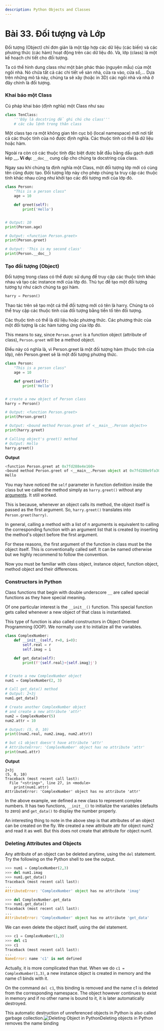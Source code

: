 ```yaml
---
description: Python Objects and Classes
---
```


# Bài 33. Đối tượng và Lớp

Đối tượng \(Object\) chỉ đơn giản là một tập hợp các dữ liệu \(các biến\) và các phương thức \(các hàm\) hoạt động trên các dữ liệu đó. Và, lớp \(class\) là một kế hoạch chi tiết cho đối tượng.

Ta có thể hình dung class như một bản phác thảo \(nguyên mẫu\) của một ngôi nhà. Nó chứa tất cả các chi tiết về sàn nhà, cửa ra vào, cửa sổ,... Dựa trên những mô tả này, chúng ta sẽ xây \(hoặc in 3D\) các ngôi nhà và nhà ở đây chính là đối tượng.

### Khai báo một Class <a id="define"></a>

Cú pháp khai báo \(định nghĩa\) một Class như sau

```python
class TenClass:
    '''Đây là docstring để ghi chú cho class'''
    # các câu lệnh trong thân class 
```

Một class tạo ra một không gian tên cục bộ \(local namespace\) mới nơi tất cả các thuộc tính của nó được định nghĩa. Các thuộc tính có thể là dữ liệu hoặc hàm.

Ngoài ra còn có các thuộc tính đặc biệt được bắt đầu bằng dấu gạch dưới kép \_\_**. Ví dụ:** `__doc__`  cung cấp cho chúng ta docstring của class.

Ngay sau khi chúng ta định nghĩa một Class, một đối tượng lớp mới có cùng tên cũng được tạo. Đối tượng lớp này cho phép chúng ta truy cập các thuộc tính khác nhau cũng như khởi tạo các đối tượng mới của lớp đó.

```python
class Person:
    "This is a person class"
    age = 10

    def greet(self):
        print('Hello')


# Output: 10
print(Person.age)

# Output: <function Person.greet>
print(Person.greet)

# Output: 'This is my second class'
print(Person.__doc__)
```

### Tạo đối tượng \(Object\) <a id="create"></a>

Đối tượng trong class có thể được sử dụng để truy cập các thuộc tính khác nhau và tạo các instance mới của lớp đó. Thủ tục để tạo một đối tượng tương tự như cách chúng ta gọi hàm.

```python
harry = Person()
```

Thao tác trên sẽ tạo một cá thể đối tượng mới có tên là harry. Chúng ta có thể truy cập các thuộc tính của đối tượng bằng tiền tố tên đối tượng. 

Các thuộc tính có thể là dữ liệu hoặc phương thức. Các phương thức của một đối tượng là các hàm tương ứng của lớp đó.

This means to say, since `Person.greet` is a function object \(attribute of class\), `Person.greet` will be a method object.

Điều này có nghĩa là, vì Person.greet là một đối tượng hàm \(thuộc tính của lớp\), nên Person.greet sẽ là một đối tượng phương thức.

```python
class Person:
    "This is a person class"
    age = 10

    def greet(self):
        print('Hello')


# create a new object of Person class
harry = Person()

# Output: <function Person.greet>
print(Person.greet)

# Output: <bound method Person.greet of <__main__.Person object>>
print(harry.greet)

# Calling object's greet() method
# Output: Hello
harry.greet()
```

**Output**

```python
<function Person.greet at 0x7fd288e4e160>
<bound method Person.greet of <__main__.Person object at 0x7fd288e9fa30>>
Hello
```

You may have noticed the `self` parameter in function definition inside the class but we called the method simply as `harry.greet()` without any [arguments](https://www.programiz.com/python-programming/function-argument). It still worked.

This is because, whenever an object calls its method, the object itself is passed as the first argument. So, `harry.greet()` translates into `Person.greet(harry)`.

In general, calling a method with a list of n arguments is equivalent to calling the corresponding function with an argument list that is created by inserting the method's object before the first argument.

For these reasons, the first argument of the function in class must be the object itself. This is conventionally called self. It can be named otherwise but we highly recommend to follow the convention.

Now you must be familiar with class object, instance object, function object, method object and their differences.

### Constructors in Python <a id="constructor"></a>

Class functions that begin with double underscore `__` are called special functions as they have special meaning.

Of one particular interest is the `__init__()` function. This special function gets called whenever a new object of that class is instantiated.

This type of function is also called constructors in Object Oriented Programming \(OOP\). We normally use it to initialize all the variables.

```python
class ComplexNumber:
    def __init__(self, r=0, i=0):
        self.real = r
        self.imag = i

    def get_data(self):
        print(f'{self.real}+{self.imag}j')


# Create a new ComplexNumber object
num1 = ComplexNumber(2, 3)

# Call get_data() method
# Output: 2+3j
num1.get_data()

# Create another ComplexNumber object
# and create a new attribute 'attr'
num2 = ComplexNumber(5)
num2.attr = 10

# Output: (5, 0, 10)
print((num2.real, num2.imag, num2.attr))

# but c1 object doesn't have attribute 'attr'
# AttributeError: 'ComplexNumber' object has no attribute 'attr'
print(num1.attr)
```

**Output**

```text
2+3j
(5, 0, 10)
Traceback (most recent call last):
  File "<string>", line 27, in <module>
    print(num1.attr)
AttributeError: 'ComplexNumber' object has no attribute 'attr'
```

In the above example, we defined a new class to represent complex numbers. It has two functions, `__init__()` to initialize the variables \(defaults to zero\) and `get_data()` to display the number properly.

An interesting thing to note in the above step is that attributes of an object can be created on the fly. We created a new attribute attr for object num2 and read it as well. But this does not create that attribute for object num1.

### Deleting Attributes and Objects <a id="delete"></a>

Any attribute of an object can be deleted anytime, using the `del` statement. Try the following on the Python shell to see the output.

```python
>>> num1 = ComplexNumber(2,3)
>>> del num1.imag
>>> num1.get_data()
Traceback (most recent call last):
...
AttributeError: 'ComplexNumber' object has no attribute 'imag'

>>> del ComplexNumber.get_data
>>> num1.get_data()
Traceback (most recent call last):
...
AttributeError: 'ComplexNumber' object has no attribute 'get_data'
```

We can even delete the object itself, using the del statement.

```python
>>> c1 = ComplexNumber(1,3)
>>> del c1
>>> c1
Traceback (most recent call last):
...
NameError: name 'c1' is not defined
```

Actually, it is more complicated than that. When we do `c1 = ComplexNumber(1,3)`, a new instance object is created in memory and the name c1 binds with it.

On the command `del c1`, this binding is removed and the name c1 is deleted from the corresponding namespace. The object however continues to exist in memory and if no other name is bound to it, it is later automatically destroyed.

This automatic destruction of unreferenced objects in Python is also called garbage collection.![Deleting Object in Python](https://cdn.programiz.com/sites/tutorial2program/files/objectReference.jpg)Deleting objects in Python removes the name binding


